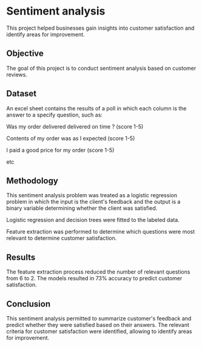 # Sentiment analysis
This project helped businesses gain insights into customer satisfaction and identify areas for improvement.

## Objective
The goal of this project is to conduct sentiment analysis based on customer reviews. 

## Dataset
An excel sheet contains the results of a poll in which each column is the answer to a specify question, such as:

Was my order delivered delivered on time ? (score 1-5)

Contents of my order was as I expected (score 1-5) 

I paid a good price for my order (score 1-5) 

etc

## Methodology
This sentiment analysis problem was treated as a logistic regression problem in which the input is the client's feedback and the output is a binary variable determining whether the client was satisfied.

Logistic regression and decision trees were fitted to the labeled data.

Feature extraction was performed to determine which questions were most relevant to determine customer satisfaction.

## Results
The feature extraction process reduced the number of relevant questions from 6 to 2.
The models resulted in 73% accuracy to predict customer satisfaction.

## Conclusion
This sentiment analysis permitted to summarize customer's feedback and predict whether they were satisfied based on their answers.
The relevant criteria for customer satisfaction were identified, allowing to identify areas for improvement.
